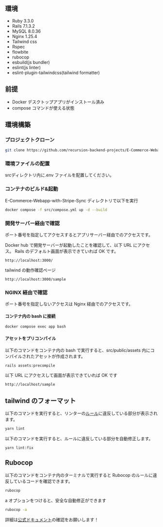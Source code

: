 ## 環境

- Ruby 3.3.0
- Rails 7.1.3.2
- MySQL 8.0.36
- Nginx 1.25.4
- Tailwind css
- Rspec
- flowbite
- rubocop
- esbuild(js bundler)
- eslint(js linter)
- eslint-plugin-tailwindcss(tailwind formatter)

## 前提

- Docker デスクトップアプリがインストール済み
- compose コマンドが使える状態

## 環境構築

### プロジェクトクローン

```bash
git clone https://github.com/recursion-backend-projects/E-Commerce-Webapp-with-Stripe-Sync.git
```

### 環境ファイルの配置

srcディレクトリ内に.env ファイルを配置してください。</br>

### コンテナのビルド&起動

E-Commerce-Webapp-with-Stripe-Sync ディレクトリで以下を実行

```bash
docker compose -f src/compose.yml up -d --build
```

### 開発サーバー経由で確認

ポート番号を指定してアクセスするとアプリサーバー経由でのアクセスです。

Docker hub で開発サーバーが起動したことを確認して、以下 URL にアクセス。
Rails のデフォルト画面が表示できていれば OK です。

```
http://localhost:3000/
```

tailwind の動作確認ページ</br>

```
http://localhost:3000/sample
```

### NGINX 経由で確認

ポート番号を指定しないアクセスは Nginx 経由でのアクセスです。

#### コンテナ内の bash に接続

```bash
docker compose exec app bash
```

#### アセットをプリコンパイル

以下のコマンドをコンテナ内の bash で実行すると、src/public/assets 内にコンパイルされたアセットが作成されます。

```bash
rails assets:precompile
```

以下 URL にアクセスして画面が表示できていれば OK です

```
http://localhost/sample
```

## tailwind のフォーマット

以下のコマンドを実行すると、リンターの[ルール](https://github.com/francoismassart/eslint-plugin-tailwindcss/tree/master/docs/rules)に違反している部分が表示されます。

```bash
yarn lint
```

以下のコマンドを実行すると、ルールに違反している部分を自動修正します。

```
yarn lint:fix
```

## Rubocop

以下のコマンドをコンテナ内のターミナルで実行すると Rubocop のルールに違反しているコードを確認できます。

```bash
rubocop
```

a オプションをつけると、安全な自動修正ができます

```bash
rubocop -a
```

詳細は[公式ドキュメント](https://docs.rubocop.org/rubocop/1.63/usage/basic_usage.html#rubocop-as-a-formatter)の確認をお願いします！
